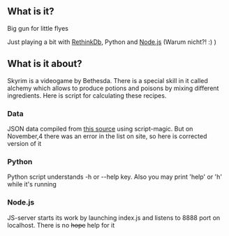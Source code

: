 ## What is it?


Big gun for little flyes

Just playing a bit with [RethinkDb](https://github.com/rethinkdb/rethinkdb), Python and [Node.js](http://nodejs.org/) (Warum nicht?! :) )

## What is it about?


Skyrim is a videogame by Bethesda. There is a special skill in it called alchemy which allows to produce potions and poisons by mixing different ingredients. Here is script for calculating these recipes.

### Data

JSON data compiled from [this source](http://skyrim.melian.cc/?cmd=cmdSkyrimIngredientList) using script-magic. But on November,4 there was an error in the list on site, so here is corrected version of it

### Python

Python script understands -h or --help key. Also you may print 'help' or 'h' while it's running

### Node.js

JS-server starts its work by launching index.js and listens to 8888 port on localhost. There is no ~~hope~~ help for it
